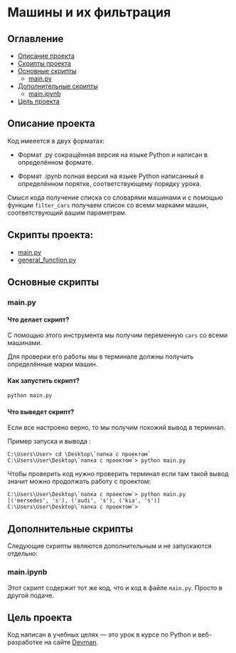 # Машины и их фильтрация

## Оглавление

* [Описание проекта](#описание-проекта)
* [Скрипты проекта](#cкрипты-проекта)
* [Основные скрипты](#основные-скрипты)
    * [main.py](#mainpy)
* [Дополнительные скрипты](#дополнительные-скрипты)
    * [main.ipynb](#mainipynb) 
* [Цель проекта](#цель-проекта)

## Описание проекта

Код имееется в двух форматах:

- Формат .py сокращённая версия на языке Python и написан в определённом формате.

- Формат .ipynb полная версия на языке Python написанный в определённом порятке, соответствующему порядку урока.

Смысл кода получение списка со словарями машинами и с помощью функции `filter_cars` получаем список со всеми марками машин, соответствующий вашим параметрам.

## Скрипты проекта:

* [main.py](#mainpy)
* [general_function.py](#generalfunctionpy)

## Основные скрипты

### main.py

#### Что делает скрипт?

С помощью этого инструмента мы получим переменную `cars` со всеми машинами.

Для проверки его работы мы в терминале должны получить определённые марки машин.

#### Как запустить скрипт?

```bash
python main.py
```

#### Что выведет скрипт?

Если все настроено верно, то мы получим похожий вывод в терминал.

Пример запуска и вывода :

```
C:\Users\User> cd \Desktop\`папка с проектом`
C:\Users\User\Desktop\`папка с проектом`> python main.py
```

Чтобы проверить код нужно проверить терминал если там такой вывод значит можно продолжать работу с проектом:

```
C:\Users\User\Desktop\`папка с проектом`> python main.py
[('mersedes', 's'), ('audi', 's'), ('kia', 's')]
C:\Users\User\Desktop\`папка с проектом`>
```

## Дополнительные скрипты

Следующие скрипты являются дополнительным и не запускаются отдельно:

### main.ipynb

Этот скрипт содержит тот же код, что и код в файле `main.py`. Просто в другой подаче.

## Цель проекта

Код написан в учебных целях — это урок в курсе по Python и веб-разработке на сайте [Devman](https://dvmn.org).
